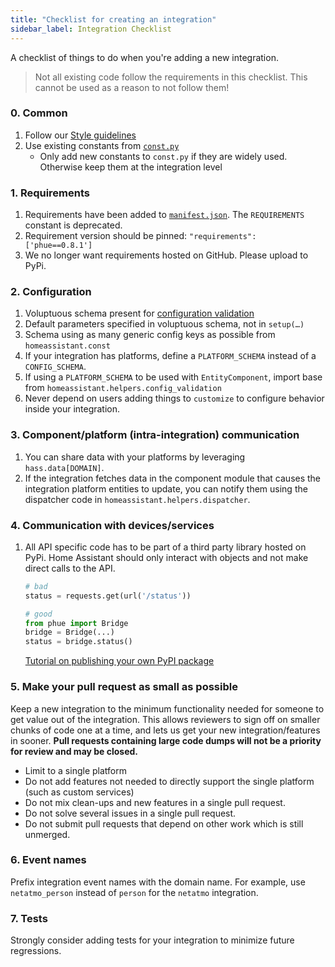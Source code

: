 ```yaml
---
title: "Checklist for creating an integration"
sidebar_label: Integration Checklist
---
```


A checklist of things to do when you're adding a new integration.

> Not all existing code follow the requirements in this checklist. This cannot be used as a reason to not follow them!

### 0. Common

 1. Follow our [Style guidelines](development_guidelines.md)
 2. Use existing constants from [`const.py`](https://github.com/home-assistant/home-assistant/blob/dev/homeassistant/const.py)
    * Only add new constants to `const.py` if they are widely used. Otherwise keep them at the integration level

### 1. Requirements

 1. Requirements have been added to [`manifest.json`](creating_integration_manifest.md). The `REQUIREMENTS` constant is deprecated.
 2. Requirement version should be pinned: `"requirements": ['phue==0.8.1']`
 3. We no longer want requirements hosted on GitHub. Please upload to PyPi.

### 2. Configuration

 1. Voluptuous schema present for [configuration validation](development_validation.md)
 2. Default parameters specified in voluptuous schema, not in `setup(…)`
 3. Schema using as many generic config keys as possible from `homeassistant.const`
 4. If your integration has platforms, define a `PLATFORM_SCHEMA` instead of a `CONFIG_SCHEMA`.
 5. If using a `PLATFORM_SCHEMA` to be used with `EntityComponent`, import base from `homeassistant.helpers.config_validation`
 6. Never depend on users adding things to `customize` to configure behavior inside your integration.

### 3. Component/platform (intra-integration) communication

 1. You can share data with your platforms by leveraging `hass.data[DOMAIN]`.
 2. If the integration fetches data in the component module that causes the integration platform entities to update, you can notify them using the dispatcher code in `homeassistant.helpers.dispatcher`.

### 4. Communication with devices/services

 1. All API specific code has to be part of a third party library hosted on PyPi. Home Assistant should only interact with objects and not make direct calls to the API.

    ```python
    # bad
    status = requests.get(url('/status'))

    # good
    from phue import Bridge
    bridge = Bridge(...)
    status = bridge.status()
    ```

    [Tutorial on publishing your own PyPI package](https://jeffknupp.com/blog/2013/08/16/open-sourcing-a-python-project-the-right-way/)

### 5. Make your pull request as small as possible

Keep a new integration to the minimum functionality needed for someone to get value out of the integration. This allows reviewers to sign off on smaller chunks of code one at a time, and lets us get your new integration/features in sooner. **Pull requests containing large code dumps will not be a priority for review and may be closed.**

- Limit to a single platform
- Do not add features not needed to directly support the single platform (such as custom services)
- Do not mix clean-ups and new features in a single pull request.
- Do not solve several issues in a single pull request.
- Do not submit pull requests that depend on other work which is still unmerged.

### 6. Event names
Prefix integration event names with the domain name. For example, use `netatmo_person` instead of `person` for the `netatmo` integration.

### 7. Tests

Strongly consider adding tests for your integration to minimize future regressions.
